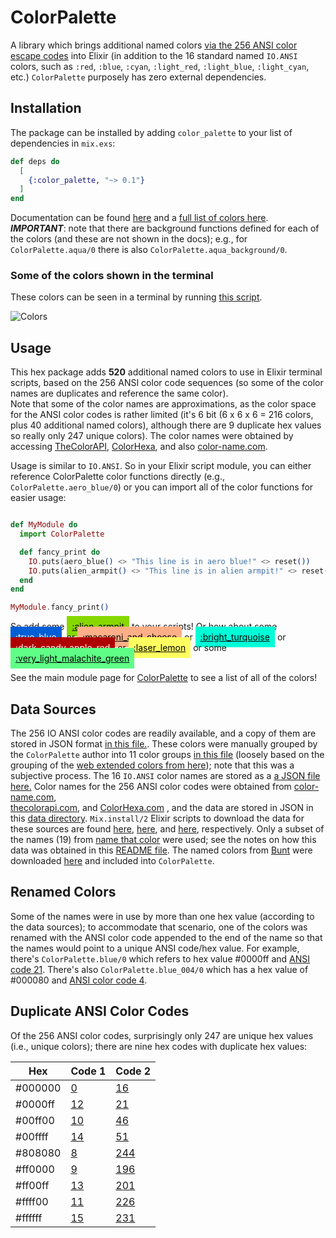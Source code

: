 # ColorPalette

A library which brings additional named colors [via the 256 ANSI color escape codes](https://en.wikipedia.org/wiki/ANSI_escape_code#8-bit)
into Elixir (in addition to the 16 standard named `IO.ANSI` colors, such as `:red`, `:blue`, `:cyan`, 
`:light_red`, `:light_blue`, `:light_cyan`, etc.) `ColorPalette` purposely has zero external dependencies.


## Installation

The package can be installed by adding `color_palette` to your list of dependencies in `mix.exs`:

```elixir
def deps do
  [
    {:color_palette, "~> 0.1"}
  ]
end
```

Documentation can be found [here](https://hexdocs.pm/color_palette/readme.html) and a 
[full list of colors here](https://hexdocs.pm/color_palette/ColorPalette.html#summary).
***IMPORTANT***: note that there are background functions defined for each of the colors (and these are 
not shown in the docs); e.g., for `ColorPalette.aqua/0` there is also `ColorPalette.aqua_background/0`.


### Some of the colors shown in the terminal 

These colors can be seen in a terminal by running 
[this script](https://github.com/woodward/color_palette/blob/main/bin/display_color_palette.exs).

![Colors](https://raw.github.com/woodward/color_palette/master/assets/colors-in-terminal.png)


## Usage

This hex package adds **520** additional named colors to use in Elixir terminal scripts, based on 
the 256 ANSI color code sequences (so some of the color names are duplicates and reference the same color).  
Note that some of the color names are approximations, as the color space for the ANSI color codes is rather 
limited (it's 6 bit (6 x 6 x 6 = 216 colors, plus 40 additional named colors), although there are 9
duplicate hex values so really only 247 unique colors).  The color names were obtained 
by accessing [TheColorAPI](https://www.thecolorapi.com/), [ColorHexa](https://www.colorhexa.com/), 
and also [color-name.com](https://www.color-name.com/).

Usage is similar to `IO.ANSI`.  So in your Elixir script module, you can either reference ColorPalette
color functions directly (e.g., `ColorPalette.aero_blue/0`) or you can import all of the color functions
for easier usage:

```elixir

def MyModule do
  import ColorPalette

  def fancy_print do
    IO.puts(aero_blue() <> "This line is in aero blue!" <> reset())
    IO.puts(alien_armpit() <> "This line is in alien armpit!" <> reset())
  end
end

MyModule.fancy_print()
```

So add some 
<a href="https://hexdocs.pm/color_palette/ColorPalette.html#alien_armpit/0" style="padding: 0.5rem; color: black; background-color: #87d700;">:alien_armpit</a>
to your scripts!  Or how about some
<a href="https://hexdocs.pm/color_palette/ColorPalette.html#true_blue/0" style="padding: 0.5rem; color: white; background-color: #005fd7;">:true_blue</a>,
or 
<a href="https://hexdocs.pm/color_palette/ColorPalette.html#macaroni_and_cheese/0" style="padding: 0.5rem; color: black; background-color: #ffaf87;">:macaroni_and_cheese</a>
or 
<a href="https://hexdocs.pm/color_palette/ColorPalette.html#bright_turquoise/0" style="padding: 0.5rem; color: black; background-color: #00ffd7;">:bright_turquoise</a>
or 
<a href="https://hexdocs.pm/color_palette/ColorPalette.html#dark_candy_apple_red/0" style="padding: 0.5rem; color: white; background-color: #af0000;">:dark_candy_apple_red</a>
or 
<a href="https://hexdocs.pm/color_palette/ColorPalette.html#laser_lemon/0" style="padding: 0.5rem; color: black; background-color: #ffff5f;">:laser_lemon</a>
or some
<a href="https://hexdocs.pm/color_palette/ColorPalette.html#very_light_malachite_green/0" style="padding: 0.5rem; color: black; background-color: #5fff87;">:very_light_malachite_green</a>

See the main module page for [ColorPalette](https://hexdocs.pm/color_palette/ColorPalette.html) to see a list of all of the colors!


## Data Sources

The 256 IO ANSI color codes are readily available, and a copy of them are stored in JSON format 
[in this file.](https://github.com/woodward/color_palette/blob/main/lib/color_palette/data/ansi_color_codes.json).
These colors were manually grouped by the `ColorPalette` author into 11 color groups 
[in this file](https://github.com/woodward/color_palette/blob/main/lib/color_palette/data/ansi_color_codes_by_group.json) 
(loosely based on the grouping of the [web extended colors from here](https://en.wikipedia.org/wiki/Web_colors#Extended_colors));
note that this was a subjective process. The 16 `IO.ANSI` color names are stored as a 
[a JSON file here.](https://github.com/woodward/color_palette/blob/main/lib/color_palette/data/ansi_color_names.json)
Color names for the 256 ANSI color codes were obtained from [color-name.com](https://www.color-name.com/),  
[thecolorapi.com](https://www.thecolorapi.com/), and [ColorHexa.com](https://www.colorhexa.com/) , and the data are
stored in JSON in this [data directory](https://github.com/woodward/color_palette/blob/main/lib/color_palette/data/).
`Mix.install/2` Elixir scripts to download the data for these sources are found 
[here](https://github.com/woodward/color_palette/blob/main/bin/download_color-name_data.exs), 
[here](https://github.com/woodward/color_palette/blob/main/bin/download_thecolorapi_data.exs), and 
[here](https://github.com/woodward/color_palette/blob/main/bin/download_colorhexa_data.exs), respectively.
Only a subset of the names (19) from [name that color](https://chir.ag/projects/name-that-color/) were
used; see the notes on how this data was obtained in this 
[README file](https://github.com/woodward/color_palette/blob/main/lib/color_palette/data/name_that_color_colors.README.txt).  The named colors from [Bunt](https://github.com/rrrene/bunt) were downloaded [here](https://github.com/woodward/color_palette/blob/main/lib/color_palette/data/bunt_colors.json) and included into `ColorPalette`.


## Renamed Colors

Some of the names were in use by more than one hex value (according to the data sources); to accommodate 
that scenario, one of the colors was renamed with the ANSI color code appended to the end of the name
so that the names would point to a unique ANSI code/hex value. For example, there's `ColorPalette.blue/0` 
which refers to hex value #0000ff and [ANSI code 21](ansi_color_codes.html#color-21). There's also 
`ColorPalette.blue_004/0` which has a hex value of #000080 and [ANSI color code 4](ansi_color_codes.html#color-4). 


## Duplicate ANSI Color Codes

Of the 256 ANSI color codes, surprisingly only 247 are unique hex values (i.e., unique colors); 
there are nine hex codes with duplicate hex values:

|   Hex   |                               Code 1                                  |                                 Code 2                                  | 
|---------|-----------------------------------------------------------------------|-------------------------------------------------------------------------|
| #000000 |   [0](https://hexdocs.pm/color_palette/ansi_color_codes.html#color-0) |   [16](https://hexdocs.pm/color_palette/ansi_color_codes.html#color-16) |
| #0000ff | [12](https://hexdocs.pm/color_palette/ansi_color_codes.html#color-12) |   [21](https://hexdocs.pm/color_palette/ansi_color_codes.html#color-21) |
| #00ff00 | [10](https://hexdocs.pm/color_palette/ansi_color_codes.html#color-10) |   [46](https://hexdocs.pm/color_palette/ansi_color_codes.html#color-46) |
| #00ffff | [14](https://hexdocs.pm/color_palette/ansi_color_codes.html#color-14) |   [51](https://hexdocs.pm/color_palette/ansi_color_codes.html#color-51) |
| #808080 |   [8](https://hexdocs.pm/color_palette/ansi_color_codes.html#color-8) | [244](https://hexdocs.pm/color_palette/ansi_color_codes.html#color-244) |
| #ff0000 |   [9](https://hexdocs.pm/color_palette/ansi_color_codes.html#color-9) | [196](https://hexdocs.pm/color_palette/ansi_color_codes.html#color-196) |
| #ff00ff | [13](https://hexdocs.pm/color_palette/ansi_color_codes.html#color-13) | [201](https://hexdocs.pm/color_palette/ansi_color_codes.html#color-201) |
| #ffff00 | [11](https://hexdocs.pm/color_palette/ansi_color_codes.html#color-11) | [226](https://hexdocs.pm/color_palette/ansi_color_codes.html#color-226) |
| #ffffff | [15](https://hexdocs.pm/color_palette/ansi_color_codes.html#color-15) | [231](https://hexdocs.pm/color_palette/ansi_color_codes.html#color-231) | 